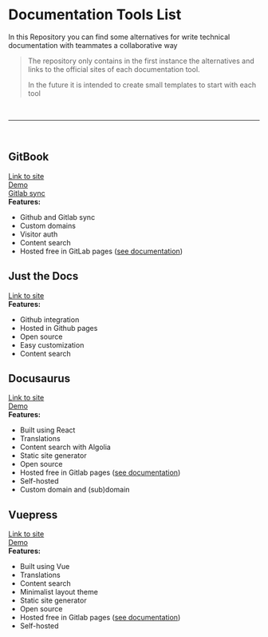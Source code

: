 # Documentation Tools List
In this Repository you can find some alternatives for write technical documentation with teammates a collaborative way

> The repository only contains in the first instance the alternatives and links to the official sites of each documentation tool.
>
>In the future it is intended to create small templates to start with each tool

<br>

---
<br>

## GitBook
[Link to site](https://www.gitbook.com/)\
[Demo](https://docs.gitbook.com/getting-started/start-exploring)\
[Gitlab sync](https://docs.gitbook.com/integrations/git-sync/enabling-gitlab-sync)\
**Features:** 
- Github and Gitlab sync
- Custom domains
- Visitor auth
- Content search
- Hosted free in GitLab pages ([see documentation](https://gitlab.com/pages/gitbook))

## Just the Docs
[Link to site](https://just-the-docs.github.io/just-the-docs/)\
**Features:**
- Github integration
- Hosted in Github pages
- Open source
- Easy customization
- Content search

## Docusaurus
[Link to site](https://docusaurus.io/)\
[Demo](https://docusaurus.io/docs/playground)\
**Features:**
- Built using React
- Translations
- Content search with Algolia
- Static site generator
- Open source
- Hosted free in Gitlab pages ([see documentation](https://gitlab.com/pages/docusaurus))
- Self-hosted
- Custom domain and (sub)domain

## Vuepress
[Link to site](https://vuepress.vuejs.org/)\
[Demo](https://vuepress.vuejs.org/theme/)\
**Features:**
- Built using Vue
- Translations
- Content search
- Minimalist layout theme
- Static site generator
- Open source
- Hosted free in Gitlab pages ([see documentation](https://gitlab.com/pages/vuepress))
- Self-hosted